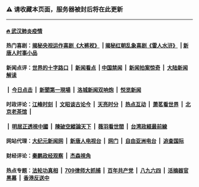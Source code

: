 ### ⚠️ 请收藏本页面，服务器被封后将在此更新

---

#### [🔥 武汉肺炎疫情](http://138.68.9.186:10000/videos/corona/)

#### 热门喜剧：[揭秘央视运作喜剧《大裤衩》](http://138.68.9.186:10000/videos/res/big-shorts/) &nbsp;|&nbsp;[揭秘红朝乱象喜剧《雷人水浒》](http://138.68.9.186:10000/videos/res/OutlawsOfMarsh/) &nbsp;|&nbsp;[新唐人时事小品](http://138.68.9.186:10000/videos/res/comedy/)

#### 新闻点评：[世界的十字路口](http://138.68.9.186:81/tanghao/) &nbsp;|&nbsp; [新闻看点](http://138.68.9.186:81/news-insight/) &nbsp;|&nbsp;[中国禁闻](http://138.68.9.186:81/ntdtv-news/) &nbsp;|&nbsp; [新闻拍案惊奇](http://138.68.9.186:81/dayu/) &nbsp;|&nbsp; [大陆新闻解读](http://138.68.9.186:81/ntdtv-comedy/)
####   &nbsp;|&nbsp;  [今日点击](http://138.68.9.186:81/news-click/)  &nbsp;|&nbsp; [新聞第一現場](http://138.68.9.186:81/primary-scene/) &nbsp;|&nbsp; [洛城新闻双响炮](http://138.68.9.186:81/la-news/) &nbsp;|&nbsp; [悦览新闻](http://138.68.9.186:81/dingyue/)

#### 时政评论：[江峰时刻](http://138.68.9.186:81/today-in-history/) &nbsp;|&nbsp; [文昭谈古论今](http://138.68.9.186:81/wenzhao/) &nbsp;|&nbsp; [天亮时分](http://138.68.9.186:81/tianliang/) &nbsp;|&nbsp; [热点互动](http://138.68.9.186:81/ntdtv-rdhd/) &nbsp;|&nbsp; [萧茗看世界](http://138.68.9.186:81/simonegao/) &nbsp;|&nbsp; [北京老茶馆](http://138.68.9.186:81/teahouse/)  &nbsp;|&nbsp;  
####   &nbsp;|&nbsp;  [明居正透視中國](http://138.68.9.186:81/decoding-china/)  &nbsp;|&nbsp; [陳破空縱論天下](http://138.68.9.186:81/pokong/)  &nbsp;|&nbsp; [薇羽看世間](http://138.68.9.186:81/weiyu/)  &nbsp;|&nbsp; [台湾政經最前線](http://138.68.9.186:81/taiwan/)   

#### 网站代理：[大纪元新闻网](http://138.68.9.186:10080/gb/) &nbsp;|&nbsp; [新唐人电视台](http://138.68.9.186:8808/gb/) &nbsp;|&nbsp; [网门](http://138.68.9.186:11000/) &nbsp;|&nbsp; [自由亚洲电台](http://138.68.9.186:9800/mandarin/) &nbsp;|&nbsp; [追查国际](http://138.68.9.186:10010/)

#### 财经评论：[秦鹏政经观察](http://138.68.9.186:81/qinpeng/) &nbsp;|&nbsp; [杰森視角 ](http://138.68.9.186:81/jason/)

#### 热点专题：[法轮功真相](http://138.68.9.186:10000/videos/truth.html) &nbsp;|&nbsp; [709律师大抓捕](http://138.68.9.186:10000/videos/709/) &nbsp;|&nbsp; [百年共产党](http://138.68.9.186:10000/videos/ccp.html) &nbsp;|&nbsp; [八九六四](http://138.68.9.186:10000/videos/88/)  &nbsp;|&nbsp; [活摘器官黑幕](http://138.68.9.186:10000/videos/res/Organs/)  &nbsp;|&nbsp; [香港反送中](http://138.68.9.186:10000/videos/res/hk/) 

<img src='http://gfw-breaker.win/links.md' width='0px' height='0px'/>

